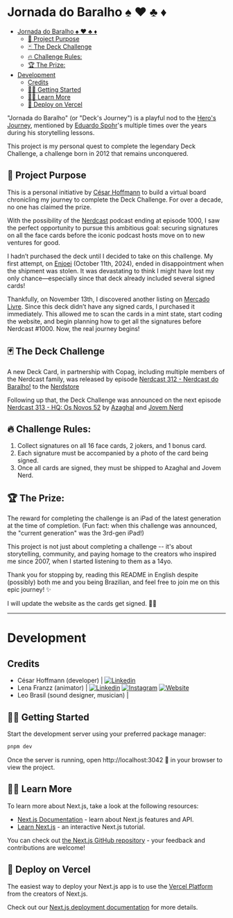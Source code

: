 # Jornada do Baralho ♠️ ♥️ ♣️ ♦️

- [Jornada do Baralho ♠️ ♥️ ♣️ ♦️](#jornada-do-baralho-️-️-️-️)
  - [🎯 Project Purpose](#-project-purpose)
  - [🃏 The Deck Challenge](#-the-deck-challenge)
  - [🔥 Challenge Rules:](#-challenge-rules)
  - [🏆 The Prize:](#-the-prize)
- [Development](#development)
  - [Credits](#credits)
  - [🏃‍➡️ Getting Started](#️-getting-started)
  - [👩‍🏫 Learn More](#-learn-more)
  - [🚀 Deploy on Vercel](#-deploy-on-vercel)

"Jornada do Baralho" (or "Deck's Journey") is a playful nod to the [Hero's Journey](https://en.wikipedia.org/wiki/Hero%27s_journey), mentioned by [Eduardo Spohr](https://www.instagram.com/duduspohr/)'s multiple times over the years during his storytelling lessons.

This project is my personal quest to complete the legendary Deck Challenge, a challenge born in 2012 that remains unconquered.

## 🎯 Project Purpose

This is a personal initiative by [César Hoffmann](https://www.linkedin.com/in/c%C3%A9sar-hoffmann/) to build a virtual board chronicling my journey to complete the Deck Challenge. For over a decade, no one has claimed the prize.

With the possibility of the [Nerdcast](https://jovemnerd.com.br/podcasts/) podcast ending at episode 1000, I saw the perfect opportunity to pursue this ambitious goal: securing signatures on all the face cards before the iconic podcast hosts move on to new ventures for good.

I hadn’t purchased the deck until I decided to take on this challenge. My first attempt, on [Enjoei](https://www.enjoei.com.br/p/baralho-nerdcast-rpg-algumas-cartas-autografadas-93103206?vid=332492ff-e6b9-4f26-8667-90f70376512d) (October 11th, 2024), ended in disappointment when the shipment was stolen. It was devastating to think I might have lost my only chance—especially since that deck already included several signed cards!

Thankfully, on November 13th, I discovered another listing on [Mercado Livre](https://produto.mercadolivre.com.br/MLB-4649269134-baralho-nerdcast-jovem-nerd-_JM?quantity=1&variation_id=182642369255). Since this deck didn’t have any signed cards, I purchased it immediately. This allowed me to scan the cards in a mint state, start coding the website, and begin planning how to get all the signatures before Nerdcast #1000. Now, the real journey begins!

## 🃏 The Deck Challenge

A new Deck Card, in partnership with Copag, including multiple members of the Nerdcast family, was released by episode [Nerdcast 312 - Nerdcast do Baralho!](https://jovemnerd.com.br/podcasts/nerdcast/nerdcast-312-nercast-do-baralho) to the [Nerdstore](https://web.archive.org/web/20120614130518/http://www.nerdstore.com.br/produto/baralho-jn.html)

Following up that, the Deck Challenge was announced on the next episode [Nerdcast 313 - HQ: Os Novos 52](https://jovemnerd.com.br/podcasts/nerdcast/nerdcast-313-hq-os-velhos-novos-52) by [Azaghal](https://www.instagram.com/azaghal) and [Jovem Nerd](https://www.instagram.com/jovemnerd/)

## 🔥 Challenge Rules:

1. Collect signatures on all 16 face cards, 2 jokers, and 1 bonus card.
2. Each signature must be accompanied by a photo of the card being signed.
3. Once all cards are signed, they must be shipped to Azaghal and Jovem Nerd.

## 🏆 The Prize:

The reward for completing the challenge is an iPad of the latest generation at the time of completion. (Fun fact: when this challenge was announced, the "current generation" was the 3rd-gen iPad!)

This project is not just about completing a challenge -- it's about storytelling, community, and paying homage to the creators who inspired me since 2007, when I started listening to them as a 14yo.

Thank you for stopping by, reading this README in English despite (possibly) both me and you being Brazilian, and feel free to join me on this epic journey! ✨

I will update the website as the cards get signed. 🖖😉

---

# Development

## Credits

- César Hoffmann (developer) | [![Linkedin](https://skillicons.dev/icons?i=linkedin)](https://www.linkedin.com/in/c%C3%A9sar-hoffmann/)
- Lena Franzz (animator) | [![Linkedin](https://skillicons.dev/icons?i=linkedin)](https://www.linkedin.com/in/lenafranzz/) [![Instagram](https://skillicons.dev/icons?i=instagram)](https://www.instagram.com/franzz_art) [![Website](https://img.shields.io/badge/website-000000?style=for-the-badge&logo=About.me&logoColor=white)](https://www.studiochifrezz.com/)
- Leo Brasil (sound designer, musician) |

## 🏃‍➡️ Getting Started

Start the development server using your preferred package manager:

```bash
pnpm dev
```

Once the server is running, open http://localhost:3042 🖖 in your browser to view the project.

## 👩‍🏫 Learn More

To learn more about Next.js, take a look at the following resources:

- [Next.js Documentation](https://nextjs.org/docs) - learn about Next.js features and API.
- [Learn Next.js](https://nextjs.org/learn) - an interactive Next.js tutorial.

You can check out [the Next.js GitHub repository](https://github.com/vercel/next.js) - your feedback and contributions are welcome!

## 🚀 Deploy on Vercel

The easiest way to deploy your Next.js app is to use the [Vercel Platform](https://vercel.com/new?utm_medium=default-template&filter=next.js&utm_source=create-next-app&utm_campaign=create-next-app-readme) from the creators of Next.js.

Check out our [Next.js deployment documentation](https://nextjs.org/docs/app/building-your-application/deploying) for more details.
